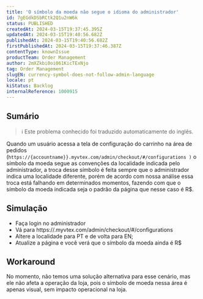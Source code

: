 ```yaml
---
title: 'O símbolo da moeda não segue o idioma do administrador'
id: 7gEGdkDSbRCtk2Q1u2nW6k
status: PUBLISHED
createdAt: 2024-03-15T19:37:45.395Z
updatedAt: 2024-03-15T19:40:56.682Z
publishedAt: 2024-03-15T19:40:56.682Z
firstPublishedAt: 2024-03-15T19:37:46.387Z
contentType: knownIssue
productTeam: Order Management
author: 2mXZkbi0oi061KicTExNjo
tag: Order Management
slugEN: currency-symbol-does-not-follow-admin-language
locale: pt
kiStatus: Backlog
internalReference: 1000915
---
```


## Sumário

>ℹ️ Este problema conhecido foi traduzido automaticamente do inglês.


Quando um usuário acessa a tela de configuração do carrinho na área de pedidos (`https://{accountname}}.myvtex.com/admin/checkout/#/configurations )` o símbolo da moeda segue as convenções da localidade indicada pelo administrador, a troca desse símbolo é feita sempre que o administrador indica uma localidade diferente, porém de acordo com nossa análise essa troca está falhando em determinados momentos, fazendo com que o símbolo da moeda indicada seja o padrão da página que nesse caso é R$.

## Simulação




- Faça login no administrador
- Vá para https://.myvtex.com/admin/checkout/#/configurations
- Altere a localidade para PT e de volta para EN;
- Atualize a página e você verá que o símbolo da moeda ainda é R$

## Workaround


No momento, não temos uma solução alternativa para esse cenário, mas ele não afeta a operação da loja, pois o símbolo de moeda nessa área é apenas visual, sem impacto operacional na loja.




